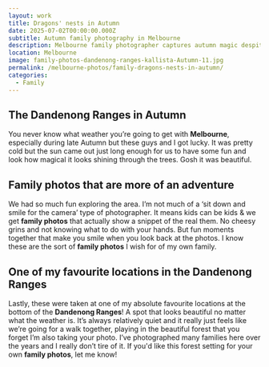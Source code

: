 ```yaml
---
layout: work
title: Dragons' nests in Autumn
date: 2025-07-02T00:00:00.000Z
subtitle: Autumn family photography in Melbourne
description: Melbourne family photographer captures autumn magic despite unpredictable weather. Natural family photography session with lucky sunshine and beautiful autumn colors.
location: Melbourne
image: family-photos-dandenong-ranges-kallista-Autumn-11.jpg
permalink: /melbourne-photos/family-dragons-nests-in-autumn/
categories:
  - Family
---
```


## The Dandenong Ranges in Autumn

You never know what weather you’re going to get with **Melbourne**, especially during late Autumn but these guys and I got lucky. It was pretty cold but the sun came out just long enough for us to have some fun and look how magical it looks shining through the trees. Gosh it was beautiful.

## Family photos that are more of an adventure

We had so much fun exploring the area. I’m not much of a ‘sit down and smile for the camera’ type of photographer. It means kids can be kids & we get **family photos** that actually show a snippet of the real them. No cheesy grins and not knowing what to do with your hands. But fun moments together that make you smile when you look back at the photos. I know these are the sort of **family photos** I wish for of my own family.

## One of my favourite locations in the Dandenong Ranges

Lastly, these were taken at one of my absolute favourite locations at the bottom of the **Dandenong Ranges**! A spot that looks beautiful no matter what the weather is. It’s always relatively quiet and it really just feels like we’re going for a walk together, playing in the beautiful forest that you forget I’m also taking your photo. I’ve photographed many families here over the years and I really don’t tire of it.
If you'd like this forest setting for your own **family photos**, let me know! 